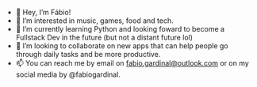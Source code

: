 - 👋 Hey, I’m Fábio!
- 👀 I’m interested in music, games, food and tech.
- 🌱 I’m currently learning Python and looking foward to become a Fullstack Dev in the future (but not a distant future lol)
- 💞️ I’m looking to collaborate on new apps that can help people go through daily tasks and be more productive.
- 📫 You can reach me by email on fabio.gardinal@outlook.com or on my social media by @fabiogardinal.

<!---
fabiogardinal/fabiogardinal is a ✨ special ✨ repository because its `README.md` (this file) appears on your GitHub profile.
You can click the Preview link to take a look at your changes.
--->
